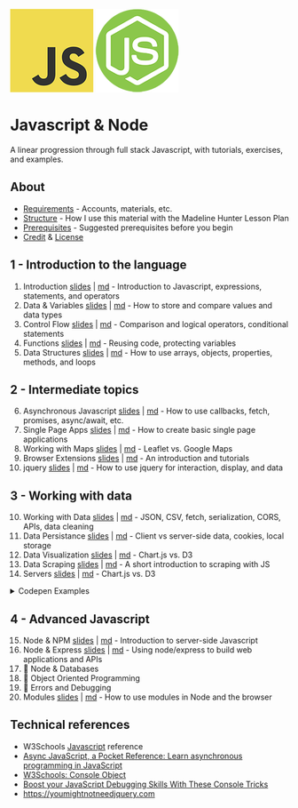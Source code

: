 
![js logo](assets/img/logos/logo-javascript-150w.png) ![node logo](assets/img/logos/logo-node-ltgreen-150w.png)

<h1>Javascript & Node</h1>

A linear progression through full stack Javascript, with tutorials, exercises, and examples.

## About

- [Requirements](ABOUT.md#requirements) - Accounts, materials, etc.
- [Structure](ABOUT.md#structure) - How I use this material with the Madeline Hunter Lesson Plan
- [Prerequisites](ABOUT.md#prerequisites) - Suggested prerequisites before you begin
- [Credit](ABOUT.md#credit) & [License](ABOUT.md#license)


## 1 - Introduction to the language

1. Introduction [slides](topics/introduction/slides.html) | [md](topics/introduction/introduction.md) - Introduction to Javascript, expressions, statements, and operators
1. Data & Variables [slides](topics/variables/slides.html) | [md](topics/variables/variables.md) - How to store and compare values and data types
1. Control Flow [slides](topics/control-flow/slides.html) | [md](topics/control-flow/control-flow.md) - Comparison and logical operators, conditional statements
1. Functions [slides](topics/functions/slides.html) | [md](topics/functions/functions.md) - Reusing code, protecting variables
1. Data Structures [slides](topics/data-structures/slides.html) | [md](topics/data-structures/data-structures.md) - How to use arrays, objects, properties, methods, and loops



## 2 - Intermediate topics

6. Asynchronous Javascript [slides](topics/async/slides.html) | [md](topics/async/async.md) - How to use callbacks, fetch, promises, async/await, etc.
6. Single Page Apps [slides](topics/single-page-apps/slides.html) | [md](topics/single-page-apps/single-page-apps.md) - How to create basic single page applications
6. Working with Maps [slides](topics/maps/slides.html) | [md](topics/maps/maps.md) - Leaflet vs. Google Maps
6. Browser Extensions [slides](topics/extensions/slides.html) | [md](topics/extensions/extensions.md) - An introduction and tutorials
6. jquery [slides](topics/jquery/slides.html) | [md](topics/jquery/jquery.md) - How to use jquery for interaction, display, and data





## 3 - Working with data

10. Working with Data [slides](topics/data/slides.html) | [md](topics/data/data.md) - JSON, CSV, fetch, serialization, CORS, APIs, data cleaning
10. Data Persistance [slides](topics/data-persistence/slides.html) | [md](topics/data-persistence/data-persistence.md) - Client vs server-side data, cookies, local storage
10. Data Visualization [slides](topics/data-visualization/slides.html) | [md](topics/data-visualization/data-visualization.md) - Chart.js vs. D3
10. Data Scraping [slides](topics/data-scraping/slides.html) | [md](topics/data-scraping/data-scraping.md) - A short introduction to scraping with JS
10. Servers [slides](topics/servers/slides.html) | [md](topics/servers/servers.md) - Chart.js vs. D3








<details>
<summary>Codepen Examples</summary>

- Basics
	- [Cycle through all RGB values](https://codepen.io/owenmundy/pen/ExEWjXW)
	- [Power of Two (Po2) Visualization](https://codepen.io/owenmundy/pen/RwjPwNB)
	- [JS - Passing functions as values](https://codepen.io/owenmundy/pen/vYXogwV?editors=1111)
- Strings
	- [Every Character](https://codepen.io/owenmundy/pen/ZEoyZYV)
	- [JS Exercise - String functions](https://codepen.io/owenmundy/pen/YzWZeQX)
- Randomness
	- [Random Article Generator](https://codepen.io/owenmundy/pen/PomvjqW)
	- [Data / Technology Question Generator](https://codepen.io/owenmundy/pen/WNjOgGg)
	- [Javascript washing machine](https://codepen.io/owenmundy/pen/dyXzNdY)
- Interaction
	- [Visibility + Presence with JS + CSS Animation](https://codepen.io/owenmundy/pen/OJvLaOW?editors=0111)
	- [Secret Knock Detector](https://codepen.io/owenmundy/pen/abErxLv)
- DOM manipulation
	- [Create an SVG with vanilla JS](https://codepen.io/owenmundy/pen/abGQENR)
	- [Swap images with Javascript / jQuery](https://codepen.io/owenmundy/pen/OJRWQoY)
	- [Add new content to a web page with JS (overlay, setTimeout)](https://codepen.io/owenmundy/pen/eYgajNq)
Tools
	- [How to Create Bookmarklets!](https://codepen.io/owenmundy/pen/ZEoBPzZ)

</details>






## 4 - Advanced Javascript


15. Node & NPM [slides](topics/node/slides.html) | [md](topics/node/node.md) - Introduction to server-side Javascript
15. Node & Express [slides](topics/node-express/slides.html) | [md](topics/node-express/node-express.md) - Using node/express to build web applications and APIs
15. 📌 Node & Databases
15. 📌 Object Oriented Programming
15. 📌 Errors and Debugging
15. Modules [slides](topics/modules/slides.html) | [md](topics/modules/modules.md) - How to use modules in Node and the browser
<!-- 15. 📌 Regular Expressions
15. 📌 Higher-order functions -->







## Technical references

- W3Schools [Javascript](https://www.w3schools.com/jsref/default.asp) reference
- [Async JavaScript, a Pocket Reference: Learn asynchronous programming in JavaScript](https://medium.com/@ajmeyghani/async-javascript-a-pocket-reference-2bb16ac40d21)
- [W3Schools: Console Object](https://www.w3schools.com/jsref/obj_console.asp)
- [Boost your JavaScript Debugging Skills With These Console Tricks](https://medium.com/better-programming/boost-your-javascript-debugging-skills-with-these-console-tricks-ab984c70298a)
- https://youmightnotneedjquery.com
